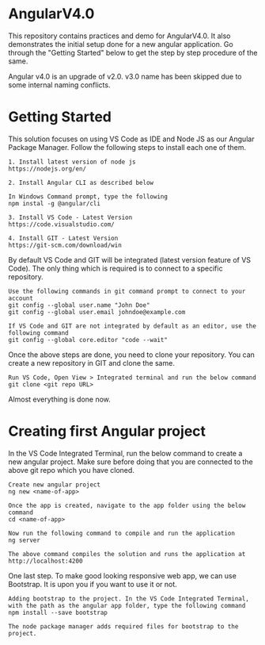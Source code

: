 # AngularV4.0
This repository contains practices and demo for AngularV4.0.
It also demonstrates the initial setup done for a new angular application. Go through the "Getting Started" below to get the step by step procedure of the same.

Angular v4.0 is an upgrade of v2.0.
v3.0 name has been skipped due to some internal naming conflicts.


# Getting Started

This solution focuses on using VS Code as IDE and Node JS as our Angular Package Manager. Follow the following steps to install each one of them.

	1. Install latest version of node js 
	https://nodejs.org/en/
	
	2. Install Angular CLI as described below
	
	In Windows Command prompt, type the following
	npm instal -g @angular/cli

    3. Install VS Code - Latest Version
    https://code.visualstudio.com/

    4. Install GIT - Latest Version
    https://git-scm.com/download/win


By default VS Code and GIT will be integrated (latest version feature of VS Code). The only thing which is required is to connect to a specific repository.

    Use the following commands in git command prompt to connect to your account
    git config --global user.name "John Doe"
    git config --global user.email johndoe@example.com

    If VS Code and GIT are not integrated by default as an editor, use the following command 
    git config --global core.editor "code --wait"
    
Once the above steps are done, you need to clone your repository. You can create a new repository in GIT and clone the same.

    Run VS Code, Open View > Integrated terminal and run the below command
    git clone <git repo URL>

Almost everything is done now.

# Creating first Angular project

In the VS Code Integrated Terminal, run the below command to create a new angular project. Make sure before doing that you are connected to the above git repo which you have cloned.

    Create new angular project
    ng new <name-of-app>

    Once the app is created, navigate to the app folder using the below command
    cd <name-of-app>

    Now run the following command to compile and run the application
    ng server

    The above command compiles the solution and runs the application at http://localhost:4200


One last step. To make good looking responsive web app, we can use Bootstrap. It is upon you if you want to use it or not.

    Adding bootstrap to the project. In the VS Code Integrated Terminal, with the path as the angular app folder, type the following command
    npm install --save bootstrap

    The node package manager adds required files for bootstrap to the project.



